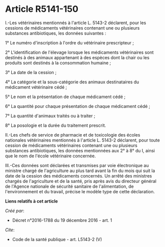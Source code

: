 # Article R5141-150

I.-Les vétérinaires mentionnés à l'article L. 5143-2 déclarent, pour les cessions de médicaments vétérinaires contenant une
ou plusieurs substances antibiotiques, les données suivantes : 

1° Le numéro d'inscription à l'ordre du vétérinaire prescripteur ; 

2° L'identification de l'élevage lorsque les médicaments vétérinaires sont destinés à des animaux appartenant à des espèces
dont la chair ou les produits sont destinés à la consommation humaine ; 

3° La date de la cession ; 

4° La catégorie et la sous-catégorie des animaux destinataires du médicament vétérinaire cédé ; 

5° Le nom et la présentation de chaque médicament cédé ; 

6° La quantité pour chaque présentation de chaque médicament cédé ; 

7° La quantité d'animaux traités ou à traiter ; 

8° La posologie et la durée du traitement prescrit. 

II.-Les chefs de service de pharmacie et de toxicologie des écoles nationales vétérinaires mentionnés à l'article L. 5143-2
déclarent, pour toute cession de médicaments vétérinaires contenant une ou plusieurs substances antibiotiques, les données
mentionnées aux 2° à 8° du I, ainsi que le nom de l'école vétérinaire concernée. 

III.-Ces données sont déclarées et transmises par voie électronique au ministre chargé de l'agriculture au plus tard avant la
fin du mois qui suit la date de la cession des médicaments concernés. Un arrêté des ministres chargés de l'agriculture et de
la santé, pris après avis du directeur général de l'Agence nationale de sécurité sanitaire de l'alimentation, de
l'environnement et du travail, précise le modèle type de cette déclaration.

**Liens relatifs à cet article**

_Créé par_:

  - Décret n°2016-1788 du 19 décembre 2016 - art. 1

_Cite_:

  - Code de la santé publique - art. L5143-2 (V)
